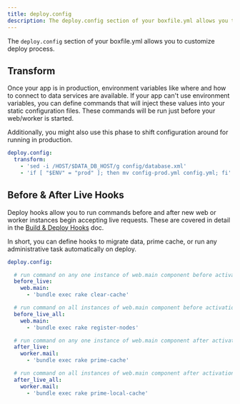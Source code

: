 ```yaml
---
title: deploy.config
description: The deploy.config section of your boxfile.yml allows you to customize the deploy process.
---
```


 The `deploy.config` section of your boxfile.yml allows you to customize deploy process.

## Transform
Once your app is in production, environment variables like where and how to connect to data services are available. If your app can't use environment variables, you can define commands that will inject these values into your static configuration files. These commands will be run just before your web/worker is started.

Additionally, you might also use this phase to shift configuration around for running in production.

```yaml
deploy.config:
  transform:
    - 'sed -i /HOST/$DATA_DB_HOST/g config/database.xml'
    - 'if [ "$ENV" = "prod" ]; then mv config-prod.yml config.yml; fi'
```

## Before & After Live Hooks
Deploy hooks allow you to run commands before and after new web or worker instances begin accepting live requests. These are covered in detail in the [Build & Deploy Hooks](/app-config/build-deploy-hooks/) doc.

In short, you can define hooks to migrate data, prime cache, or run any administrative task automatically on deploy.

```yaml
deploy.config:

  # run command on any one instance of web.main component before activation
  before_live:
    web.main:
      - 'bundle exec rake clear-cache'

  # run command on all instances of web.main component before activation
  before_live_all:
    web.main:
      - 'bundle exec rake register-nodes'

  # run command on any one instance of web.main component after activation
  after_live:
    worker.mail:
      - 'bundle exec rake prime-cache'

  # run command on all instances of web.main component after activation
  after_live_all:
    worker.mail:
      - 'bundle exec rake prime-local-cache'
```
